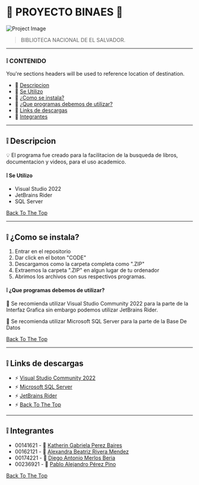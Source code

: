 # :blue_book: PROYECTO BINAES :blue_book:

![Project Image](https://pbs.twimg.com/media/FKt_2k6XIAcIqRK?format=jpg&name=large)

> BIBLIOTECA NACIONAL DE EL SALVADOR.
---

### :grey_exclamation: CONTENIDO
You're sections headers will be used to reference location of destination.

- :mag_right: [Descripcion](#descripcion)
- :mag_right: [Se Utilizo](#Se-Utilizo)
- :mag_right: [¿Como se instala?](#como-instalar)
- :mag_right: [¿Que programas debemos de utilizar?](#programas)
- :mag_right: [Links de descargas](#links)
- :mag_right: [Integrantes](#integrantes)

---

## :grey_exclamation: Descripcion

:bulb: El programa fue creado para la facilitacion de la busqueda de libros, documentacion y videos,
para el uso academico.

#### :grey_exclamation: Se Utilizo

- Visual Studio 2022
- JetBrains Rider
- SQL Server

[Back To The Top](#read-me-template)

---

## :grey_exclamation: ¿Como se instala?

1. Entrar en el repositorio
2. Dar click en el boton "CODE" 
3. Descargamos como la carpeta completa como ".ZIP"
4. Extraemos la carpeta ".ZIP" en algun lugar de tu ordenador
5. Abrimos los archivos con sus respectivos programas.

#### :grey_exclamation: ¿Que programas debemos de utilizar?
:mega: Se recomienda utilizar Visual Studio Community 2022 para la parte de la Interfaz Grafica
sin embargo podemos utilizar JetBrains Rider.

:mega: Se recomienda utilizar Microsoft SQL Server para la parte de la Base De Datos

[Back To The Top](#read-me-template)

---

## :grey_exclamation: Links de descargas
- :zap: [Visual Studio Community 2022](https://visualstudio.microsoft.com/es/vs/)
- :zap: [Microsoft SQL Server](https://www.microsoft.com/es-es/sql-server/sql-server-downloads)
- :zap: [JetBrains Rider](https://www.jetbrains.com/es-es/rider/)
- :zap: [Back To The Top](#read-me-template)


---

## :grey_exclamation: Integrantes

- 00141621 -  :girl: [Katherin Gabriela Perez Baires](https://github.com/KGabrielaPB)
- 00162121 - :girl:  [Alexandra Beatriz Rivera Mendez](https://github.com/Alexandra-Rivera)
- 00174221 -  :boy: [Diego Antonio Merlos Beria](https://github.com/ElMerlinJr)
- 00236921 -   :boy: [Pablo Alejandro Pérez Pino](https://github.com/PabloJr02)

 [Back To The Top](#read-me-template)
